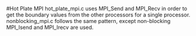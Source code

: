 #Hot Plate MPI
hot_plate_mpi.c uses MPI_Send and MPI_Recv in order to get the boundary values from the other processors for a single processor. nonblocking_mpi.c follows the same pattern, except non-blocking MPI_Isend and MPI_Irecv are used.
